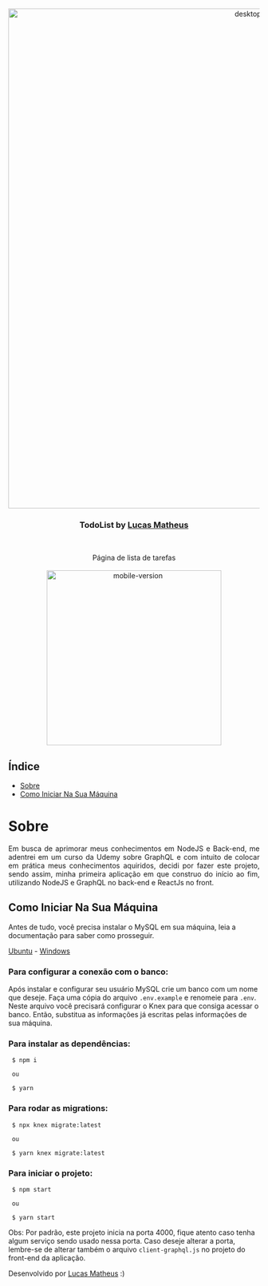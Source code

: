 <br />
<p align="center">
    <img src="https://i.imgur.com/oVZ0sZ4.gif" alt="desktop-version" width="1000">

  <h3 align="center">TodoList by <a href="https://www.linkedin.com/in/lucasmpa/">Lucas Matheus</a></h3>
 <br />
  <p align="center">
     Página de lista de tarefas 
       <br/>
    <br/>
     <img src="https://i.imgur.com/AYMNFfJ.gif" alt="mobile-version" width="350">
  </p>
</p>

## Índice

* [Sobre](#sobre) 
* [Como Iniciar Na Sua Máquina](#como-iniciar-na-sua-máquina) 


# Sobre
<p align="justify">
    Em busca de aprimorar meus conhecimentos em NodeJS e Back-end, me adentrei em um curso da Udemy sobre GraphQL e com intuito de colocar em prática meus conhecimentos aquiridos, decidi por fazer este projeto, sendo assim, minha primeira aplicação em que construo do início ao fim, utilizando NodeJS e GraphQL no back-end e ReactJs no front.
</p>

## Como Iniciar Na Sua Máquina

Antes de tudo, você precisa instalar o MySQL em sua máquina, leia a documentação para saber como prosseguir.

<a href="https://www.digitalocean.com/community/tutorials/how-to-install-mysql-on-ubuntu-20-04-pt">Ubuntu</a> - 
<a href="https://www.alura.com.br/artigos/mysql-do-download-e-instalacao-ate-sua-primeira-tabela?gclid=CjwKCAjwxo6IBhBKEiwAXSYBs38dOMMIW8u_A1iOAFfi3AclsQcKBR-ZYEQYRRn_7mOjLdZ2S1QMAhoCb9oQAvD_BwE">Windows</a>



### Para configurar a conexão com o banco:

Após instalar e configurar seu usuário MySQL crie um banco com um nome que deseje. Faça uma cópia do arquivo `.env.example` e renomeie para `.env`. Neste arquivo você precisará configurar o Knex para que consiga acessar o banco. Então, substitua as informações já escritas pelas informações de sua máquina.
    


### Para instalar as dependências:

```
 $ npm i
 
 ou
 
 $ yarn
```

### Para rodar as migrations:

```
 $ npx knex migrate:latest
 
 ou
 
 $ yarn knex migrate:latest
```

### Para iniciar o projeto:

```
 $ npm start
 
 ou
 
 $ yarn start
```
Obs: Por padrão, este projeto inicia na porta 4000, fique atento caso tenha algum serviço sendo usado nessa porta. Caso deseje alterar a porta, 
lembre-se de alterar também o arquivo `client-graphql.js` no projeto do front-end da aplicação.


Desenvolvido por  <a href="https://www.linkedin.com/in/lucasmpa/">Lucas Matheus</a> :)
